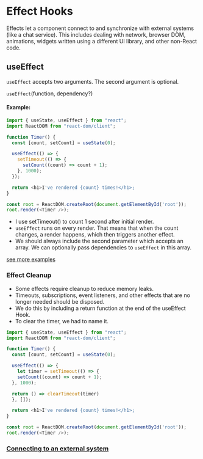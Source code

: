 # Effect Hooks
Effects let a component connect to and synchronize with external systems (like a chat service).
This includes dealing with network, browser DOM, animations, widgets written using a different UI library, and other non-React code.

## useEffect
`useEffect` accepts two arguments. The second argument is optional.

`useEffect`(function, dependency?)
#### Example:
```typescript
import { useState, useEffect } from "react";
import ReactDOM from "react-dom/client";

function Timer() {
  const [count, setCount] = useState(0);

  useEffect(() => {
    setTimeout(() => {
      setCount((count) => count + 1);
    }, 1000);
  });

  return <h1>I've rendered {count} times!</h1>;
}

const root = ReactDOM.createRoot(document.getElementById('root'));
root.render(<Timer />);
```

* I use setTimeout() to count 1 second after initial render.
* `useEffect` runs on every render. That means that when the count changes, a render happens, which then triggers another effect.
* We should always include the second parameter which accepts an array. We can optionally pass dependencies to `useEffect` in this array.

[see  more examples](/step14_hooks/hooks02_useeffect/src/app/page.tsx)

### Effect Cleanup
- Some effects require cleanup to reduce memory leaks.
- Timeouts, subscriptions, event listeners, and other effects that are no longer needed should be disposed.
- We do this by including a return function at the end of the useEffect Hook.
- To clear the timer, we had to name it.

```typescript
import { useState, useEffect } from "react";
import ReactDOM from "react-dom/client";

function Timer() {
  const [count, setCount] = useState(0);

  useEffect(() => {
    let timer = setTimeout(() => {
    setCount((count) => count + 1);
  }, 1000);

  return () => clearTimeout(timer)
  }, []);

  return <h1>I've rendered {count} times!</h1>;
}

const root = ReactDOM.createRoot(document.getElementById('root'));
root.render(<Timer />);
```

### [Connecting to an external system](https://react.dev/reference/react/useEffect#connecting-to-an-external-system)